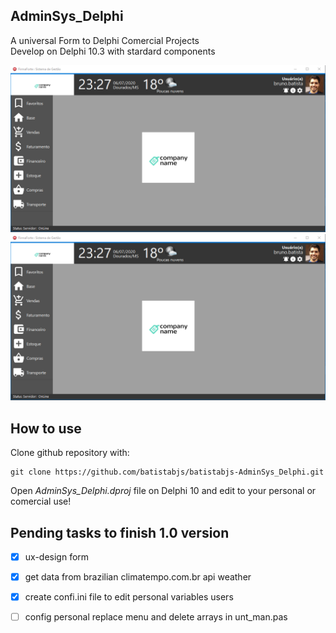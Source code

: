 ## AdminSys_Delphi
A universal Form to Delphi Comercial Projects<br>
Develop on Delphi 10.3 with stardard components

![](/imgs/window_sample.png)
<img src="/imgs/window_sample.png">

## How to use
Clone github repository with:
```
git clone https://github.com/batistabjs/batistabjs-AdminSys_Delphi.git
```
Open _AdminSys_Delphi.dproj_ file on Delphi 10 and edit to your personal or comercial use!

## Pending tasks to finish 1.0 version
- [x] ux-design form
- [x] get data from brazilian climatempo.com.br api weather 
- [x] create confi.ini file to edit personal variables users 
- [ ] config personal replace menu and delete arrays in unt_man.pas

